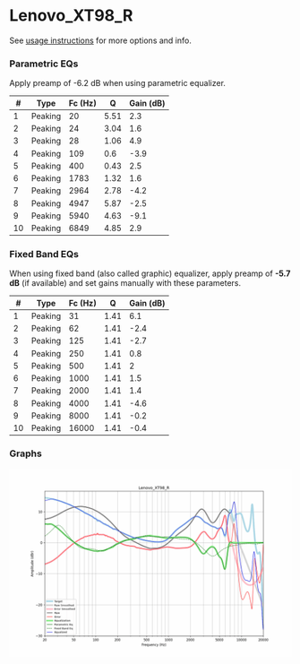 # Lenovo_XT98_R
See [usage instructions](https://github.com/jaakkopasanen/AutoEq#usage) for more options and info.

### Parametric EQs
Apply preamp of -6.2 dB when using parametric equalizer.

|   # | Type    |   Fc (Hz) |    Q |   Gain (dB) |
|-----|---------|-----------|------|-------------|
|   1 | Peaking |        20 | 5.51 |         2.3 |
|   2 | Peaking |        24 | 3.04 |         1.6 |
|   3 | Peaking |        28 | 1.06 |         4.9 |
|   4 | Peaking |       109 | 0.6  |        -3.9 |
|   5 | Peaking |       400 | 0.43 |         2.5 |
|   6 | Peaking |      1783 | 1.32 |         1.6 |
|   7 | Peaking |      2964 | 2.78 |        -4.2 |
|   8 | Peaking |      4947 | 5.87 |        -2.5 |
|   9 | Peaking |      5940 | 4.63 |        -9.1 |
|  10 | Peaking |      6849 | 4.85 |         2.9 |

### Fixed Band EQs
When using fixed band (also called graphic) equalizer, apply preamp of **-5.7 dB** (if available) and set gains manually with these parameters.

|   # | Type    |   Fc (Hz) |    Q |   Gain (dB) |
|-----|---------|-----------|------|-------------|
|   1 | Peaking |        31 | 1.41 |         6.1 |
|   2 | Peaking |        62 | 1.41 |        -2.4 |
|   3 | Peaking |       125 | 1.41 |        -2.7 |
|   4 | Peaking |       250 | 1.41 |         0.8 |
|   5 | Peaking |       500 | 1.41 |         2   |
|   6 | Peaking |      1000 | 1.41 |         1.5 |
|   7 | Peaking |      2000 | 1.41 |         1.4 |
|   8 | Peaking |      4000 | 1.41 |        -4.6 |
|   9 | Peaking |      8000 | 1.41 |        -0.2 |
|  10 | Peaking |     16000 | 1.41 |        -0.4 |

### Graphs
![](./Lenovo_XT98_R.png)
